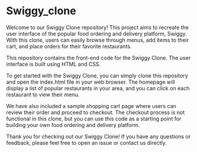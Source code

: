 # Swiggy_clone

Welcome to our Swiggy Clone repository! This project aims to recreate the user interface of the popular food ordering and delivery platform, Swiggy. With this clone, users can easily browse through menus, add items to their cart, and place orders for their favorite restaurants.


This repository contains the front-end code for the Swiggy Clone. The user interface is built using HTML and CSS. 

To get started with the Swiggy Clone, you can simply clone this repository and open the index.html file in your web browser. The homepage will display a list of popular restaurants in your area, and you can click on each restaurant to view their menu.


We have also included a sample shopping cart page where users can review their order and proceed to checkout. The checkout process is not functional in this clone, but you can use this code as a starting point for building your own food ordering and delivery platform.


Thank you for checking out our Swiggy Clone! If you have any questions or feedback, please feel free to open an issue or contact us directly.
